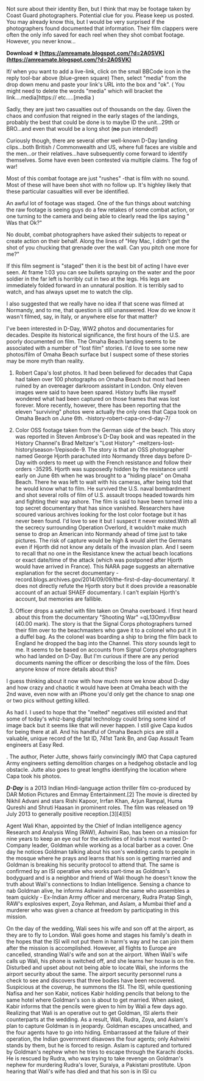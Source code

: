 
 
Not sure about their identity Ben, but I think that may be footage taken by Coast Guard photographers. Potential clue for you. Please keep us posted. You may already know this, but I would be very surprised if the photographers found documented that information. Their film clappers were often the only info saved for each reel when they shot combat footage. However, you never know...
 
**Download ✯ [https://amreamate.blogspot.com/?d=2A0SVK](https://amreamate.blogspot.com/?d=2A0SVK)**


 
If/ when you want to add a live-link, click on the small BBCode icon in the reply tool-bar above (blue-green square) Then, select "media" from the drop down menu and paste your link's URL into the box and "ok". ( You might need to delete the words "media" which will bracket the link....media]https:// etc.....[media )
 
Sadly, they are just two casualties out of thousands on the day. Given the chaos and confusion that reigned in the early stages of the landings, probably the best that could be done is to maybe ID the unit...29th or BRO...and even that would be a long shot (**no** pun intended!)

Curiously though, there are several other well-known D-Day landing clips...both British / Commonwealth and US, where full faces are visible and the men...or their relatives...have subsequently come forward to identify themselves. Some have even been contested via multiple claims. The fog of war!
 
Most of this combat footage are just "rushes" -that is film with no sound. Most of these will have been shot with no follow up. It's highley likely that these particular casualties will ever be identified.
 
An awful lot of footage was staged. One of the fun things about watching the raw footage is seeing guys do a few retakes of some combat action, or one turning to the camera and being able to clearly read the lips saying " Was that Ok?"
 
No doubt, combat photographers have asked their subjects to repeat or create action on their behalf. Along the lines of "Hey Mac, I didn't get the shot of you chucking that grenade over the wall. Can you pitch one more for me?"
 
If this film segment is "staged" then it is the best bit of acting I have ever seen. At frame 1:03 you can see bullets spraying on the water and the poor soldier in the far left is horribly cut in two at the legs. His legs are immediately folded forward in an unnatural position. It is terribly sad to watch, and has always upset me to watch the clip.
 
I also suggested that we really have no idea if that scene was filmed at Normandy, and to me, that question is still unanswered. How do we know it wasn't filmed, say, in Italy, or anywhere else for that matter?
 
I've been interested in D-Day, WW2 photos and documentaries for decades. Despite its historical significance, the first hours of the U.S. are poorly documented on film. The Omaha Beach landing seems to be associated with a number of "lost film" stories. I'd love to see some new photos/film of Omaha Beach surface but I suspect some of these stories may be more myth than reality.
 
1. Robert Capa's lost photos. It had been believed for decades that Capa had taken over 100 photographs on Omaha Beach but most had been ruined by an overeager darkroom assistant in London. Only eleven images were said to have been spared. History buffs like myself wondered what had been captured on those frames that was lost forever. More recently, however, there has been reporting that the eleven "surviving" photos were actually the only ones that Capa took on Omaha Beach on June 6th. -history-robert-capa-on-d-day-7/
 
2. Color OSS footage taken from the German side of the beach. This story was reported in Steven Ambrose's D-Day book and was repeated in the History Channel's Brad Meltzer's "Lost History" -meltzers-lost-history/season-1/episode-9. The story is that an OSS photographer named George Hjorth parachuted into Normandy three days before D-Day with orders to meet up with the French resistance and follow their orders -35295. Hjorth was supposedly hidden by the resistance until early on June 6th when he was brought to a "hiding place" on Omaha Beach. There he was left to wait with his cameras, after being told that he would know what to film. He survived the U.S. naval bombardment and shot several rolls of film of U.S. assault troops headed towards him and fighting their way ashore. The film is said to have been turned into a top secret documentary that has since vanished. Researchers have scoured various archives looking for the lost color footage but it has never been found. I'd love to see it but I suspect it never existed.With all the secrecy surrounding Operation Overlord, it wouldn't make much sense to drop an American into Normandy ahead of time just to take pictures. The risk of capture would be high & would alert the Germans even if Hjorth did not know any details of the invasion plan. And I seem to recall that no one in the Resistance knew the actual beach locations or exact date/time of the attack (which was postponed after Hjorth would have arrived in France). This NARA page suggests an alternative explanation for the secret documentary -record.blogs.archives.gov/2014/09/09/the-first-d-day-documentary/. It does not directly refute the Hjorth story but it does provide a reasonable account of an actual SHAEF documentary. I can't explain Hjorth's account, but memories are fallible.
 
3. Officer drops a satchel with film taken on Omaha overboard. I first heard about this from the documentary "Shooting War" =qL13OmyvBsw (40.00 mark). The story is that the Signal Corps photographers turned their film over to the beachmasters who gave it to a colonel who put it in a duffel bag. As the colonel was boarding a ship to bring the film back to England he dropped the bag into the Channel. This story sounds legit to me. It seems to be based on accounts from Signal Corps photographers who had landed on D-Day. But I'm curious if there are any period documents naming the officer or describing the loss of the film. Does anyone know of more details about this?
 
I guess thinking about it now with how much more we know about D-day and how crazy and chaotic it would have been at Omaha beach with the 2nd wave, even now with an iPhone you'd only get the chance to snap one or two pics without getting killed.
 
As had I. I used to hope that the "melted" negatives still existed and that some of today's whiz-bang digital technology could bring some kind of image back but it seems like that will never happen. I still give Capa kudos for being there at all. And his handful of Omaha Beach pics are still a valuable, unique record of the 1st ID, 741st Tank Bn, and Gap Assault Team engineers at Easy Red.
 
. The author, Pieter Jutte, shows fairly convincingly IMO that Capa captured Army engineers setting demolition charges on a hedgehog obstacle and log obstacle. Jutte also goes to great lengths identifying the location where Capa took his photos.
 
***D-Day*** is a 2013 Indian Hindi-language action thriller film co-produced by DAR Motion Pictures and Emmay Entertainment.[2] The movie is directed by Nikhil Advani and stars Rishi Kapoor, Irrfan Khan, Arjun Rampal, Huma Qureshi and Shruti Haasan in prominent roles. The film was released on 19 July 2013 to generally positive reception.[3][4][5]
 
Agent Wali Khan, appointed by the Chief of Indian intelligence agency Research and Analysis Wing (RAW), Ashwini Rao, has been on a mission for nine years to keep an eye out for the activities of India's most wanted D-Company leader, Goldman while working as a local barber as a cover. One day he notices Goldman talking about his son's wedding cards to people in the mosque where he prays and learns that his son is getting married and Goldman is breaking his security protocol to attend that. The same is confirmed by an ISI operative who works part-time as Goldman's bodyguard and is a neighbor and friend of Wali though he doesn't know the truth about Wali's connections to Indian Intelligence. Sensing a chance to nab Goldman alive, he informs Ashwini about the same who assembles a team quickly - Ex-Indian Army officer and mercenary, Rudra Pratap Singh, RAW's explosives expert, Zoya Rehman, and Aslam, a Mumbai thief and a murderer who was given a chance at freedom by participating in this mission.
 
On the day of the wedding, Wali sees his wife and son off at the airport, as they are to fly to London. Wali goes home and stages his family's death in the hopes that the ISI will not put them in harm's way and he can join them after the mission is accomplished. However, all flights to Europe are cancelled, stranding Wali's wife and son at the airport. When Wali's wife calls up Wali, his phone is switched off, and she learns her house is on fire. Disturbed and upset about not being able to locate Wali, she informs the airport security about the same. The airport security personnel runs a check to see and discovers that three bodies have been recovered. Suspicious at the coverup, he summons the ISI. The ISI, while questioning Nafisa and her son Kabir, notices Kabir holding pencils that belong to the same hotel where Goldman's son is about to get married. When asked, Kabir informs that the pencils were given to him by Wali a few days ago. Realizing that Wali is an operative out to get Goldman, ISI alerts their counterparts at the wedding. As a result, Wali, Rudra, Zoya, and Aslam's plan to capture Goldman is in jeopardy. Goldman escapes unscathed, and the four agents have to go into hiding. Embarrassed at the failure of their operation, the Indian government disavows the four agents; only Ashwini stands by them, but he is forced to resign. Aslam is captured and tortured by Goldman's nephew when he tries to escape through the Karachi docks. He is rescued by Rudra, who was trying to take revenge on Goldman's nephew for murdering Rudra's lover, Suraiya, a Pakistani prostitute. Upon hearing that Wali's wife has died and that his son is in ISI cu